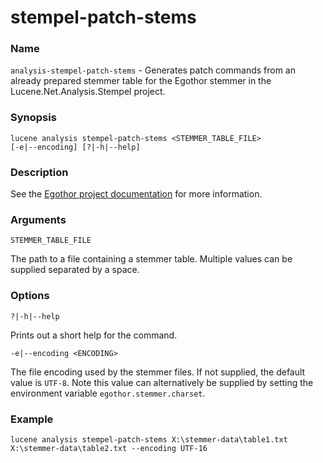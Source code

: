 # stempel-patch-stems

### Name

`analysis-stempel-patch-stems` - Generates patch commands from an already prepared stemmer table for the Egothor stemmer in the Lucene.Net.Analysis.Stempel project.

### Synopsis

<code>lucene analysis stempel-patch-stems \<STEMMER_TABLE_FILE> [-e|--encoding] [?|-h|--help]</code>

### Description

See the [Egothor project documentation](http://egothor.sourceforge.net/) for more information.

### Arguments

`STEMMER_TABLE_FILE`

The path to a file containing a stemmer table. Multiple values can be supplied separated by a space.

### Options

`?|-h|--help`

Prints out a short help for the command.

`-e|--encoding <ENCODING>`

The file encoding used by the stemmer files. If not supplied, the default value is `UTF-8`. Note this value can alternatively be supplied by setting the environment variable `egothor.stemmer.charset`.

### Example

<code>lucene analysis stempel-patch-stems X:\stemmer-data\table1.txt X:\stemmer-data\table2.txt --encoding UTF-16</code>

